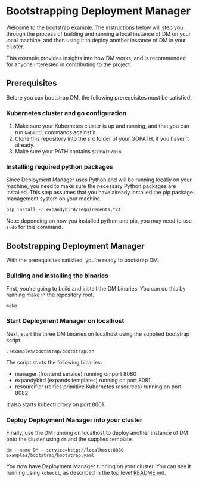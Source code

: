 # Bootstrapping Deployment Manager

Welcome to the bootstrap example. The instructions below will step you through
the process of building and running a local instance of DM on your local machine,
and then using it to deploy another instance of DM in your cluster.

This example provides insights into how DM works, and is recommended for anyone
interested in contributing to the project.

## Prerequisites

Before you can bootstrap DM, the following prerequisites must be satisfied.

### Kubernetes cluster and go configuration

1. Make sure your Kubernetes cluster is up and running, and that you can run
`kubectl` commands against it.
1. Clone this repository into the src folder of your GOPATH, if you haven't already.
1. Make sure your PATH contains `$GOPATH/bin`.

### Installing required python packages

Since Deployment Manager uses Python and will be running locally on your
machine, you need to make sure the necessary Python packages are installed. This
step assumes that you have already installed the pip package management system
on your machine.

```
pip install -r expandybird/requirements.txt
```

Note: depending on how you installed python and pip, you may need to use `sudo`
for this command.

## Bootstrapping Deployment Manager

With the prerequisites satisfied, you're ready to bootstrap DM.

### Building and installing the binaries

First, you're going to build and install the DM binaries. You can do this by
running make in the repository root.

```
make
```

### Start Deployment Manager on localhost

Next, start the three DM binaries on localhost using the supplied bootstrap script.

```
./examples/bootstrap/bootstrap.sh
```

The script starts the following binaries:
* manager (frontend service) running on port 8080
* expandybird (expands templates) running on port 8081
* resourcifier (reifies primitive Kubernetes resources) running on port 8082

It also starts kubectl proxy on port 8001.

### Deploy Deployment Manager into your cluster

Finally, use the DM running on localhost to deploy another instance of DM onto
the cluster using `dm` and the supplied template.

```
dm --name DM --service=http://localhost:8080 examples/bootstrap/bootstrap.yaml
```

You now have Deployment Manager running on your cluster. You can see it running
using `kubectl`, as described in the top level [README.md](../../README.md).
